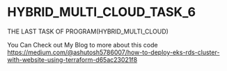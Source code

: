 # HYBRID_MULTI_CLOUD_TASK_6
THE LAST TASK OF PROGRAM(HYBRID_MULTI_CLOUD)

You Can Check out My Blog to more about this code 
https://medium.com/@ashutosh5786007/how-to-deploy-eks-rds-cluster-with-website-using-terraform-d65ac23021f8
